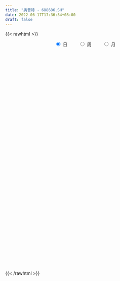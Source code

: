 ```yaml
---
title: "奥普特 - 688686.SH"
date: 2022-06-17T17:36:54+08:00
draft: false
---
```

{{< rawhtml >}}
    <div style="text-align: center">
        <label style="padding: 1rem;"><input style="margin-right: .5rem" type="radio" name="period" value="D" checked onclick="period_change(this)">日</label>
        <label style="padding: 1rem;"><input style="margin-right: .5rem" type="radio" name="period" value="W" onclick="period_change(this)">周</label>
        <label style="padding: 1rem;"><input style="margin-right: .5rem" type="radio" name="period" value="M" onclick="period_change(this)">月</label>
    </div>
    <div id="chart" style="height: 700px;"></div> 
    <script type="text/javascript">
        const D_v = [129041.72,62661.3,40183.64,21875.21,41285.58,20794.41,17945.43,27400.23,20735.8,15714.64,16660.64,13279.46,15153.42,12231.21,9254.57,10518.66,11655.04,10140.25,12284.1,5892.49,6104.56,8802.9,8921.43,9366.75,14450.76,8883.86,6485.71,5726.19,4905.38,6409.66,12415.19,9431.54,7528.2,8249.23,7526.27,7576.06,4544.16,8382.56,6016.47,5689.46,4397.73,9192.12,7535.95,5767.75,3700.4,11781.67,3332.4,3712.0,2626.06,3632.55,2424.26,2604.3,2489.88,3457.02,2343.24,3796.24,1440.36,2004.49,2190.74,2110.84,2119.25,1754.19,4476.03,3640.19,1977.71,3611.03,1423.45,1791.12,2983.39,2169.77,3820.38,4618.38,2662.09,3095.11,10027.67,8935.02,5169.81,3696.57,7262.75,5376.65,7781.89,6767.16,4825.1,5610.87,5864.4,5975.76,4032.63,7340.78,3129.71,3007.65,2644.1,3073.56,3570.49,4450.12,4351.81,6193.19,5947.71,5060.28,4762.73,8066.5,4481.57,3810.69,2955.13,3733.96,3169.57,2418.43,2650.15,4388.27,2578.85,5516.89,4680.65,6659.04,4850.13,4272.58,3366.14,3447.49,6123.15,3478.51,3090.1,7128.72,5481.04,3891.7,6214.6,5378.89,3800.16,3992.85,5135.94,15775.53,7763.5,7075.0,7982.05,5713.21,8111.19,8560.48,5795.95,5612.41,6143.63,7220.48,8824.24,6530.58,4623.72,6844.73,8132.8,7588.41,5168.32,2643.66,3225.88,4204.15,6619.06,5146.61,4627.14,3337.14,4028.54,2800.41,3616.13,3295.38,5903.85,6522.66,3070.65,2129.88,4999.5,4240.45,4597.02,4978.2,3377.05,2982.21,4438.9,2606.77,6194.88,4438.21,2889.52,2530.87,1859.25,2761.92,3478.22,7118.58,2593.83,2273.57,1320.84,2128.8,1527.72,2535.72,1287.54,2208.32,1527.2,2178.31,1568.72,1359.23,2609.06,1745.93,1630.19,2829.21,4636.82,2268.42,10628.2,6002.99,6902.48,3728.44,2341.06,3687.93,4710.26,1876.79,3829.8,5022.76,2618.5,1788.72,1656.02,2929.17,2362.88,2639.19,1878.09,1519.16,1732.49,2083.23,2767.43,7198.29,6518.39,2303.93,2377.12,8960.37,4527.47,4140.35,3928.83,4168.21,3525.96,3702.27,3645.08,5051.84,8512.87,5534.42,2283.57,2441.63,2057.24,3264.84,2318.02,3152.36,1347.59,1591.81,2955.6,1963.22,1518.42,2050.43,1630.46,1741.0,1792.12,6138.42,2645.51,3370.64,4103.53,3391.64,3638.07,2726.08,2177.75,2423.26,2432.23,1428.82,2320.32,2194.89,1912.06,1686.68,1303.23,1623.84,1673.26,1171.04,1568.35,1701.99,1538.44,1617.11,2882.96,2317.04,1132.91,1878.59,4604.09,5059.08,5435.9,10001.3,6840.24,2634.24,2217.13,1627.99,1552.62,3615.36,2457.57,3144.85,3701.87,2417.42,2253.04,2629.06,1539.92,2896.91,2713.04,2248.25,1714.7,2337.67,1412.59,1682.41,2121.95,2188.14,2237.13,2457.49,2897.85,2135.31,2016.14,3105.97,1924.04,1173.63,1824.97,1854.95,1272.32,1208.66,1237.87,1335.62,1582.88,1299.96,1661.95,1550.37,2884.05,2635.15,2376.09,1890.06,2367.2,2984.76,2304.33,1706.64,2776.66,5144.75,3992.22,2669.59,2701.16,3022.81,2075.31,2099.63,2549.66,2147.36,3197.02,2122.51,2123.63,3040.88,7565.7,7876.41,4411.18,6297.51,5648.47,5242.31,5617.91,3866.03,3775.16,3354.35,3277.45,4090.88,2861.83,3610.16]
const D_histogram = [0.0,2.6165242165,4.9685414891,6.3373009877,10.0923518657,11.9259705095,12.5449268998,10.5010159543,11.151533313,10.6488981955,8.1555959067,6.8815685685,7.5460521628,6.6931826668,5.371824774,3.5592192405,1.3775598194,-1.2298755839,0.3110935591,-0.423269796,-1.8416737438,-4.0991117621,-5.8281262664,-6.1328400841,-7.8186959037,-8.049556101,-8.630312283,-8.2455840007,-8.1735051516,-6.4969200973,-3.1212930596,-1.5321995452,-0.2326414615,0.7859378465,0.9350415412,0.0697401759,-0.6324824438,-1.4507842481,-1.3230576762,-2.1440646658,-3.5468938867,-7.0707240138,-10.7818052686,-12.1064646112,-12.2882415484,-10.1806925081,-9.0350768961,-8.3033775803,-6.6131202887,-5.8774370234,-5.3855170296,-4.8352575315,-4.5674763176,-5.3750979978,-5.2648060581,-3.445945829,-2.5409808931,-1.8356613549,-1.1733940615,0.0629174006,0.9469646242,1.5502307278,2.7790007424,4.2205864024,4.3938125088,3.07776935,2.600568756,2.4646485045,3.0700014414,4.0629486982,4.6472069576,4.2620871628,4.1949997402,4.1591075615,7.3656201797,9.8706533877,11.5588358721,11.7203608476,10.3767319764,9.1039621918,9.9484254367,8.6859667511,7.573723569,5.6228185819,5.7660811156,4.4871099145,3.8426115353,4.1332718507,4.2132203299,3.8345983468,3.3602654354,2.1271151706,0.991880732,1.3499006833,0.5575174383,0.6287385654,-0.5412383067,-0.2248989246,-0.5067907378,-3.2249749185,-5.4026170822,-6.7116610884,-6.7216414673,-7.5742117318,-7.1507224879,-6.5581008573,-6.9477260422,-5.417006541,-4.7990955944,-2.5992250093,-1.1617906589,1.3619817796,3.4669604319,4.3839054418,4.7330034036,5.371650779,7.0216384357,7.1736140644,6.7375957076,7.4759875626,5.3566786951,3.4200700593,0.8454773601,-0.0488770773,-1.3274946462,-3.383175833,-3.5168254571,-8.2841173681,-11.7129700714,-13.5597661037,-15.2655669011,-15.099521146,-15.0881004151,-12.3816060841,-10.3529522626,-9.4924174742,-8.4513074533,-7.0764220115,-7.0843689398,-5.0024053349,-3.7102248887,-0.8172245999,1.4583481669,3.6959287049,4.5140035016,4.4166280357,5.0423846166,5.5154951048,6.1191247684,5.8042590843,4.2424223029,3.4122157708,1.9397319806,0.7252109237,0.4376608641,-0.3224749169,2.0587785318,4.65212185,5.9925094896,5.7839871877,7.6592524455,9.3036145137,7.5043245723,5.8510746114,4.6709293094,2.528359378,0.5604765713,-0.0626317915,0.3328971021,0.8610190072,1.253699899,0.662468223,0.4329913143,0.3876911319,-1.4507422408,-2.8857953685,-4.9000813516,-5.6398838619,-6.284191679,-5.6328999244,-5.492096895,-5.5710335174,-5.0114329966,-4.8136368395,-4.1393777191,-4.4253494068,-4.1897957933,-3.6620677739,-1.5027220111,-0.8006693562,-0.4426443854,0.5473588349,-0.5102810544,-2.0250966852,-5.4974222254,-8.0729142965,-10.2366492486,-11.2946160849,-11.0352174847,-9.2799680706,-7.8086429745,-6.0723629422,-3.765369452,-1.0841065142,0.6802314253,1.7834767641,2.963124189,3.7608583573,4.300735227,4.8948829563,4.7666243168,4.4188364988,4.1209398699,3.9352045166,3.4599673042,4.5216816071,5.4488330751,5.4131170867,4.8157596172,5.7878427286,5.5198811801,4.3836141113,2.7858690034,1.6189291554,0.5165639713,-0.7682379813,-1.1907981753,-0.6957830616,-0.7980929734,-0.0518858734,0.1577771828,-0.3745988253,-0.2909554504,-0.9155685127,-1.6480536008,-1.5450961736,-1.2860503886,-0.988959485,-1.5084195186,-2.0865359795,-1.8029027033,-1.63190643,-0.8992148487,-0.1979910323,0.2289449389,-0.223703431,-0.742656252,-1.4491307891,-1.5422957574,-1.5764174862,-1.4424295667,-1.4550607681,-1.2939590462,-0.6822928266,-0.0133748539,0.3966542153,0.3712148598,-0.1015405673,-0.0580954344,-0.3454673696,-0.3865479587,-0.6875908914,-0.7998202997,-0.6513435748,-0.2500336523,0.5164706516,0.6568379418,0.4354662818,-0.0600982657,0.1780010928,0.2772133581,0.3811822135,-0.0970128141,-0.6959134128,-1.3023887235,-0.0830218118,1.5003432629,2.4021852716,3.1291591446,3.3796468737,3.4689162458,2.9116735722,2.5544402329,1.5817869356,0.8311023005,0.3444314006,0.0422226695,-0.5223776867,-1.2506464439,-2.4635829675,-2.9831918846,-2.5402497164,-2.2657539793,-2.085640958,-1.8296127352,-1.1848947255,-1.1738722784,-0.9184872643,-1.0783630186,-1.4806574759,-0.6836623909,-0.1975564238,0.2722364079,0.7716507009,1.0370541049,1.0993023479,0.4508983261,0.1960510481,-0.2708223475,-0.2736918045,-0.5669754553,-0.4825301121,-0.5781969955,-0.5653563621,-0.7391605403,-1.0083052691,-1.6730739691,-2.4176007044,-2.288171301,-1.8914160099,-0.6275594917,0.846921977,2.0927581253,2.5763732987,3.1464379529,4.4554101448,5.0663944218,5.1312232358,5.0351972617,4.7993612213,4.4990171455,4.0826826124,3.8065546568,3.2533240167,2.4433360944,1.8437142884,1.4382765718,1.5209697168,2.9401257104,4.2664419772,5.1623932502,6.2250917693,6.6236041571,7.0184685105,5.9039914208,4.6925572594,3.9734928616,3.1245291435,2.436384396,1.3473192192,0.4770758358,0.1248370453]
const D_fast = [0.0,3.2706552707,6.8648079155,9.817892661,16.0960315054,20.9111427766,24.6663308918,25.247673935,28.6860746219,30.8456640533,30.3912607411,30.8376255451,33.3886221801,34.2090483508,34.2306466515,33.3078459281,31.4705764619,28.5556721626,30.1744146954,29.3342338913,27.4554115076,24.1731955487,20.9871494778,19.149225639,15.5086958436,13.2654466209,10.5271123682,8.8504446504,6.8791472116,6.9315022415,9.5268060143,10.7328496424,11.9742473608,13.1893111303,13.5721752104,12.724308889,11.8639656584,10.6829677921,10.4799299449,9.1229067888,6.8333540963,1.5418429658,-4.8646896062,-9.2159651016,-12.4698024258,-12.9074265127,-14.0205801247,-15.3647252039,-15.3277479845,-16.0614239751,-16.9158832387,-17.5744381234,-18.4485259889,-20.5999221686,-21.8058317434,-20.8484579715,-20.5787382589,-20.3323340594,-19.9634152813,-18.7113744691,-17.5905860895,-16.5997623039,-14.6762421038,-12.1795098432,-10.9078306095,-11.4544314309,-11.2814898358,-10.8012479613,-9.428394664,-7.4197102326,-5.6736502339,-4.9932482379,-4.0115857255,-3.0077010138,2.0402166494,7.0129132043,11.5908046567,14.6824198441,15.932973967,16.9361947304,20.2677643344,21.1767973366,21.9579850467,21.4127847051,22.9975675177,22.8403737953,23.1565282999,24.4805065779,25.6137601396,26.1937877433,26.5595211907,25.8581497185,24.9708854629,25.666380585,25.0133766997,25.2417824681,23.9364960193,24.1966106703,23.7880211726,20.2635932623,16.7352968281,13.7483375497,12.057946804,9.3118236065,7.9476322284,6.9007286447,4.7741719492,4.9506398152,4.3687768633,5.9188411959,7.0658278817,9.9300957651,12.9018145253,14.9147358957,16.4470847083,18.4286447786,21.8340420441,23.779421189,25.027801759,27.6351905047,26.855051311,25.77346019,23.4102368308,22.503663124,20.8931718937,17.9916967486,16.9788407603,10.1405195072,3.7834242861,-1.4533132722,-6.9755057949,-10.5843403263,-14.3449446991,-14.7338518892,-15.2934361334,-16.8060057135,-17.8777225559,-18.2719426169,-20.0509817803,-19.219619509,-18.854995285,-16.1663011461,-13.5261413377,-10.3645786235,-8.4180029514,-7.4112214083,-5.5248686733,-3.6728844089,-1.5394735532,-0.4032744662,-0.9045056719,-0.8816582613,-1.8692090563,-2.9024273823,-3.0805622259,-3.9213167361,-1.0253686545,2.7310051263,5.5695201383,6.8069946333,10.5970730025,14.5673386991,14.6441299008,14.4536485927,14.441235618,12.9307555311,11.1029918672,10.4642255566,10.9429787257,11.6863553826,12.3924612491,11.9668466288,11.8456175488,11.8972401494,9.6961212165,7.5396192467,4.3003129256,2.1505394499,-0.064816287,-0.8217495134,-2.0539707078,-3.5256657096,-4.2189234379,-5.2245364907,-5.5851218,-6.9774308395,-7.7893261743,-8.1771150984,-6.3934498383,-5.8915645225,-5.644200648,-4.517357719,-5.7025678719,-7.723657674,-12.5703387706,-17.1640594158,-21.8869566801,-25.7685775375,-28.2679833086,-28.8327259121,-29.3135615596,-29.0953722629,-27.7297211357,-25.3194848265,-23.3850890307,-21.8359745008,-19.9155460287,-18.177597271,-16.5625365945,-14.7446681261,-13.6812706865,-12.9243493798,-12.1920110412,-11.3939452654,-11.0041906518,-8.812055947,-6.5226962103,-5.205132927,-4.5985504922,-2.1795066986,-1.0674979521,-1.1078614931,-2.0091393502,-2.7713469094,-3.7445711006,-5.2214325485,-5.9416922863,-5.620622938,-5.9224560932,-5.1892204616,-4.9401131096,-5.5661388241,-5.5552343117,-6.4087395022,-7.5532379905,-7.8365546068,-7.8990214189,-7.8491703865,-8.7457352998,-9.8454857555,-10.0125781552,-10.2495584894,-9.7416706203,-9.0899445619,-8.605772356,-9.1143465837,-9.8189634677,-10.887720702,-11.3664596097,-11.79468571,-12.0213051822,-12.3977015757,-12.5600896153,-12.1189966023,-11.4534223431,-10.9442297201,-10.8768653606,-11.3750059295,-11.3460846553,-11.7198234329,-11.8575410116,-12.3304816672,-12.6426661504,-12.6570253193,-12.3182238098,-11.422601843,-11.1180250673,-11.2305301569,-11.7411192708,-11.4585196391,-11.2900040343,-11.0907396256,-11.5931878566,-12.3660668085,-13.2981393001,-12.0995278413,-10.1410769509,-8.6386886243,-7.1294249652,-6.0340255176,-5.0775270842,-4.9068513646,-4.6254746458,-5.2026812091,-5.7455902692,-6.1461533188,-6.4378063826,-7.1330011604,-8.1739315287,-10.0027637941,-11.2681706824,-11.4602909433,-11.752233701,-12.0935309192,-12.2949058802,-11.9464115518,-12.2288571744,-12.2030939763,-12.6325604853,-13.4050193116,-12.7789398243,-12.3422229631,-11.8043710295,-11.1120440612,-10.587377131,-10.250303301,-10.7859827413,-10.9918172573,-11.5263962398,-11.5976886479,-12.0327161625,-12.0689033473,-12.3091194796,-12.4376179368,-12.7962122501,-13.3174332961,-14.4004704883,-15.7493973998,-16.1920108216,-16.268109533,-15.1611428877,-13.4749309247,-11.7059052452,-10.578196747,-9.2215226046,-6.7986978765,-4.921114994,-3.5734803711,-2.4107070298,-1.4467027649,-0.6222925543,-0.0179564343,0.6575542743,0.9176546384,0.7185007397,0.5798075058,0.5339389321,0.9968745063,3.1510619275,5.5439886886,7.7305382742,10.3495097356,12.4039231627,14.5534046437,14.9149254092,14.8766305627,15.1509393802,15.0831079481,15.0040592995,14.2518239276,13.5008495031,13.1798199739]
const D_slow = [0.0,0.6541310541,1.8962664264,3.4805916733,6.0036796397,8.9851722671,12.1214039921,14.7466579806,17.5345413089,20.1967658578,22.2356648345,23.9560569766,25.8425700173,27.515865684,28.8588218775,29.7486266876,30.0930166425,29.7855477465,29.8633211363,29.7575036873,29.2970852513,28.2723073108,26.8152757442,25.2820657232,23.3273917473,21.315002722,19.1574246512,17.0960286511,15.0526523632,13.4284223388,12.6480990739,12.2650491876,12.2068888223,12.4033732839,12.6371336692,12.6545687131,12.4964481022,12.1337520402,11.8029876211,11.2669714547,10.380247983,8.6125669795,5.9171156624,2.8904995096,-0.1815608775,-2.7267340045,-4.9855032286,-7.0613476236,-8.7146276958,-10.1839869517,-11.5303662091,-12.7391805919,-13.8810496713,-15.2248241708,-16.5410256853,-17.4025121425,-18.0377573658,-18.4966727045,-18.7900212199,-18.7742918697,-18.5375507137,-18.1499930317,-17.4552428462,-16.4000962456,-15.3016431184,-14.5322007809,-13.8820585919,-13.2658964657,-12.4983961054,-11.4826589308,-10.3208571914,-9.2553354007,-8.2065854657,-7.1668085753,-5.3254035304,-2.8577401834,0.0319687846,2.9620589965,5.5562419906,7.8322325386,10.3193388977,12.4908305855,14.3842614777,15.7899661232,17.2314864021,18.3532638807,19.3139167646,20.3472347273,21.4005398097,22.3591893964,23.1992557553,23.7310345479,23.9790047309,24.3164799018,24.4558592613,24.6130439027,24.477734326,24.4215095949,24.2948119104,23.4885681808,22.1379139102,20.4599986381,18.7795882713,16.8860353383,15.0983547164,13.458829502,11.7218979915,10.3676463562,9.1678724576,8.5180662053,8.2276185406,8.5681139855,9.4348540934,10.5308304539,11.7140813048,13.0569939995,14.8124036085,16.6058071246,18.2902060514,20.1592029421,21.4983726159,22.3533901307,22.5647594707,22.5525402014,22.2206665398,21.3748725816,20.4956662173,18.4246368753,15.4963943574,12.1064528315,8.2900611062,4.5151808197,0.743155716,-2.3522458051,-4.9404838707,-7.3135882393,-9.4264151026,-11.1955206055,-12.9666128404,-14.2172141741,-15.1447703963,-15.3490765463,-14.9844895046,-14.0605073283,-12.9320064529,-11.827849444,-10.5672532899,-9.1883795137,-7.6585983216,-6.2075335505,-5.1469279748,-4.2938740321,-3.8089410369,-3.627638306,-3.51822309,-3.5988418192,-3.0841471863,-1.9211167238,-0.4229893513,1.0230074456,2.937820557,5.2637241854,7.1398053285,8.6025739813,9.7703063086,10.4023961531,10.542515296,10.5268573481,10.6100816236,10.8253363754,11.1387613501,11.3043784059,11.4126262345,11.5095490175,11.1468634573,10.4254146151,9.2003942772,7.7904233118,6.219375392,4.8111504109,3.4381261872,2.0453678078,0.7925095587,-0.4108996512,-1.445744081,-2.5520814327,-3.599530381,-4.5150473245,-4.8907278272,-5.0908951663,-5.2015562626,-5.0647165539,-5.1922868175,-5.6985609888,-7.0729165452,-9.0911451193,-11.6503074314,-14.4739614527,-17.2327658239,-19.5527578415,-21.5049185851,-23.0230093207,-23.9643516837,-24.2353783122,-24.0653204559,-23.6194512649,-22.8786702177,-21.9384556283,-20.8632718216,-19.6395510825,-18.4478950033,-17.3431858786,-16.3129509111,-15.329149782,-14.4641579559,-13.3337375541,-11.9715292854,-10.6182500137,-9.4143101094,-7.9673494272,-6.5873791322,-5.4914756044,-4.7950083536,-4.3902760647,-4.2611350719,-4.4531945672,-4.750894111,-4.9248398764,-5.1243631198,-5.1373345881,-5.0978902924,-5.1915399988,-5.2642788614,-5.4931709895,-5.9051843897,-6.2914584331,-6.6129710303,-6.8602109015,-7.2373157812,-7.758949776,-8.2096754519,-8.6176520594,-8.8424557716,-8.8919535296,-8.8347172949,-8.8906431527,-9.0763072157,-9.4385899129,-9.8241638523,-10.2182682238,-10.5788756155,-10.9426408075,-11.2661305691,-11.4367037757,-11.4400474892,-11.3408839354,-11.2480802204,-11.2734653623,-11.2879892209,-11.3743560633,-11.4709930529,-11.6428907758,-11.8428458507,-12.0056817444,-12.0681901575,-11.9390724946,-11.7748630091,-11.6659964387,-11.6810210051,-11.6365207319,-11.5672173924,-11.471921839,-11.4961750425,-11.6701533957,-11.9957505766,-12.0165060295,-11.6414202138,-11.0408738959,-10.2585841098,-9.4136723914,-8.5464433299,-7.8185249369,-7.1799148786,-6.7844681447,-6.5766925696,-6.4905847195,-6.4800290521,-6.6106234738,-6.9232850847,-7.5391808266,-8.2849787978,-8.9200412269,-9.4864797217,-10.0078899612,-10.465293145,-10.7615168264,-11.054984896,-11.284606712,-11.5541974667,-11.9243618357,-12.0952774334,-12.1446665393,-12.0766074374,-11.8836947621,-11.6244312359,-11.3496056489,-11.2368810674,-11.1878683054,-11.2555738922,-11.3239968434,-11.4657407072,-11.5863732352,-11.7309224841,-11.8722615746,-12.0570517097,-12.309128027,-12.7273965193,-13.3317966954,-13.9038395206,-14.3766935231,-14.533583396,-14.3218529017,-13.7986633704,-13.1545700457,-12.3679605575,-11.2541080213,-9.9875094158,-8.7047036069,-7.4459042915,-6.2460639861,-5.1213096998,-4.1006390467,-3.1490003825,-2.3356693783,-1.7248353547,-1.2639067826,-0.9043376397,-0.5240952105,0.2109362171,1.2775467114,2.568145024,4.1244179663,5.7803190056,7.5349361332,9.0109339884,10.1840733033,11.1774465187,11.9585788045,12.5676749035,12.9045047083,13.0237736673,13.0549829286]
const D_data = [['2020-12-31', 200.11, 216.8, 200.11, 238.8],['2021-01-04', 222.0, 257.8, 221.0, 277.77],['2021-01-05', 263.0, 271.2, 262.8, 297.77],['2021-01-06', 272.43, 273.9, 263.13, 295.0],['2021-01-07', 263.0, 325.0, 263.0, 337.99],['2021-01-08', 322.99, 326.0, 302.26, 337.99],['2021-01-11', 330.1, 328.77, 306.1, 332.99],['2021-01-12', 326.0, 302.7, 295.0, 326.0],['2021-01-13', 303.0, 343.7, 300.0, 344.47],['2021-01-14', 338.0, 341.1, 323.28, 357.1],['2021-01-15', 344.0, 318.6, 310.13, 358.16],['2021-01-18', 315.0, 333.0, 305.0, 334.27],['2021-01-19', 328.99, 365.0, 320.0, 368.0],['2021-01-20', 360.0, 355.0, 346.0, 371.3],['2021-01-21', 354.83, 352.1, 343.06, 368.58],['2021-01-22', 354.97, 345.21, 333.0, 367.9],['2021-01-25', 340.02, 336.0, 325.08, 347.79],['2021-01-26', 336.8, 322.0, 307.2, 342.6],['2021-01-27', 319.0, 375.0, 315.0, 377.04],['2021-01-28', 371.44, 352.88, 347.1, 377.0],['2021-01-29', 357.8, 341.77, 326.0, 358.45],['2021-02-01', 340.98, 323.0, 317.4, 342.9],['2021-02-02', 325.41, 318.75, 315.1, 335.8],['2021-02-03', 315.56, 330.0, 311.94, 333.02],['2021-02-04', 333.0, 305.15, 280.38, 333.0],['2021-02-05', 299.99, 315.0, 290.0, 322.87],['2021-02-08', 314.0, 304.6, 295.0, 315.0],['2021-02-09', 306.0, 311.98, 303.01, 324.89],['2021-02-10', 316.68, 305.0, 295.55, 317.0],['2021-02-18', 304.0, 326.0, 300.0, 337.0],['2021-02-19', 332.0, 359.01, 330.0, 375.0],['2021-02-22', 363.12, 350.0, 329.1, 373.12],['2021-02-23', 349.52, 355.25, 335.23, 367.88],['2021-02-24', 348.31, 360.0, 340.63, 373.0],['2021-02-25', 353.0, 354.75, 346.0, 363.0],['2021-02-26', 348.8, 342.3, 333.41, 352.98],['2021-03-01', 339.44, 341.66, 334.0, 356.33],['2021-03-02', 342.1, 337.0, 335.22, 346.9],['2021-03-03', 337.0, 347.58, 314.0, 350.0],['2021-03-04', 347.0, 334.06, 324.39, 347.58],['2021-03-05', 332.0, 319.99, 318.04, 343.0],['2021-03-08', 310.01, 277.12, 272.87, 324.0],['2021-03-09', 275.0, 249.0, 242.11, 279.99],['2021-03-10', 254.87, 256.68, 246.8, 262.16],['2021-03-11', 258.47, 257.31, 247.43, 260.02],['2021-03-12', 258.43, 282.0, 258.43, 282.97],['2021-03-15', 276.34, 270.5, 263.6, 276.34],['2021-03-16', 270.51, 262.58, 258.11, 272.97],['2021-03-17', 258.8, 274.05, 252.33, 276.0],['2021-03-18', 273.99, 262.3, 256.7, 274.99],['2021-03-19', 260.35, 256.5, 250.0, 262.49],['2021-03-22', 252.01, 254.22, 245.13, 262.19],['2021-03-23', 256.25, 247.22, 246.75, 259.99],['2021-03-24', 245.43, 226.2, 222.9, 250.97],['2021-03-25', 224.96, 229.27, 218.05, 232.99],['2021-03-26', 225.0, 250.0, 225.0, 252.0],['2021-03-29', 250.0, 241.0, 240.12, 250.0],['2021-03-30', 244.08, 238.5, 234.03, 245.01],['2021-03-31', 238.4, 237.8, 235.22, 247.9],['2021-04-01', 240.99, 247.02, 239.99, 248.88],['2021-04-02', 248.99, 246.1, 244.51, 250.93],['2021-04-06', 250.0, 245.0, 241.95, 252.99],['2021-04-07', 247.0, 257.01, 241.9, 259.99],['2021-04-08', 261.0, 267.32, 253.06, 271.93],['2021-04-09', 271.98, 257.0, 254.0, 271.98],['2021-04-12', 263.0, 236.1, 235.62, 263.0],['2021-04-13', 236.54, 242.0, 233.36, 245.0],['2021-04-14', 242.0, 244.71, 236.02, 247.37],['2021-04-15', 245.0, 255.66, 240.01, 258.0],['2021-04-16', 259.0, 266.01, 251.08, 268.49],['2021-04-19', 268.21, 267.11, 256.31, 270.46],['2021-04-20', 269.87, 257.68, 257.02, 276.86],['2021-04-21', 255.0, 262.59, 250.09, 266.31],['2021-04-22', 261.9, 264.96, 256.13, 267.51],['2021-04-23', 285.0, 317.95, 285.0, 317.95],['2021-04-26', 325.0, 331.0, 314.95, 334.9],['2021-04-27', 329.0, 340.55, 322.06, 345.0],['2021-04-28', 337.0, 336.0, 333.32, 348.88],['2021-04-29', 337.36, 323.41, 321.54, 344.0],['2021-04-30', 325.99, 325.98, 320.51, 335.0],['2021-05-06', 332.5, 360.31, 330.18, 375.5],['2021-05-07', 363.91, 341.88, 335.97, 369.99],['2021-05-10', 339.6, 345.77, 333.7, 354.69],['2021-05-11', 336.86, 334.4, 326.63, 346.66],['2021-05-12', 329.85, 362.68, 329.85, 368.0],['2021-05-13', 356.01, 348.43, 343.0, 360.0],['2021-05-14', 348.43, 357.2, 348.0, 360.79],['2021-05-17', 361.02, 374.0, 355.12, 386.98],['2021-05-18', 372.0, 378.7, 370.14, 382.55],['2021-05-19', 375.15, 378.5, 367.31, 391.87],['2021-05-20', 376.0, 381.13, 375.0, 388.0],['2021-05-21', 384.99, 372.54, 367.39, 384.99],['2021-05-24', 374.0, 372.0, 356.58, 375.6],['2021-05-25', 370.0, 393.0, 370.0, 397.14],['2021-05-26', 393.54, 381.65, 380.0, 395.99],['2021-05-27', 382.88, 394.5, 380.0, 412.68],['2021-05-28', 397.59, 379.5, 377.01, 397.59],['2021-05-31', 379.5, 399.0, 373.0, 401.0],['2021-06-01', 399.01, 394.78, 389.3, 413.0],['2021-06-02', 395.41, 358.01, 355.6, 396.0],['2021-06-03', 358.08, 351.29, 349.11, 363.35],['2021-06-04', 347.77, 350.89, 343.37, 364.8],['2021-06-07', 350.89, 361.0, 348.17, 365.0],['2021-06-08', 362.01, 344.9, 342.0, 366.0],['2021-06-09', 343.98, 356.1, 340.0, 361.8],['2021-06-10', 350.08, 357.51, 350.08, 366.99],['2021-06-11', 360.5, 342.12, 341.04, 360.5],['2021-06-15', 342.11, 365.9, 342.11, 373.57],['2021-06-16', 365.94, 357.58, 356.0, 370.0],['2021-06-17', 355.0, 383.35, 355.0, 389.87],['2021-06-18', 387.98, 383.35, 376.97, 390.0],['2021-06-21', 383.77, 409.0, 383.0, 412.27],['2021-06-22', 408.99, 419.54, 398.99, 420.27],['2021-06-23', 418.21, 417.43, 407.3, 428.88],['2021-06-24', 415.0, 419.0, 413.0, 430.6],['2021-06-25', 418.0, 431.14, 410.0, 436.0],['2021-06-28', 431.17, 457.0, 427.5, 462.75],['2021-06-29', 454.26, 451.06, 441.51, 460.31],['2021-06-30', 456.0, 451.0, 443.48, 459.21],['2021-07-01', 452.45, 475.0, 440.78, 482.0],['2021-07-02', 470.75, 443.56, 433.11, 475.0],['2021-07-05', 439.76, 441.5, 434.02, 453.4],['2021-07-06', 441.5, 426.18, 411.55, 458.06],['2021-07-07', 427.99, 441.37, 421.02, 447.8],['2021-07-08', 446.19, 433.3, 426.01, 446.19],['2021-07-09', 427.0, 415.73, 409.11, 432.9],['2021-07-12', 415.73, 434.1, 405.11, 440.0],['2021-07-13', 434.0, 360.75, 349.58, 439.0],['2021-07-14', 359.11, 349.67, 343.12, 360.74],['2021-07-15', 349.02, 347.0, 339.25, 354.97],['2021-07-16', 347.33, 329.0, 324.51, 348.97],['2021-07-19', 327.0, 337.0, 327.0, 345.87],['2021-07-20', 335.0, 323.79, 317.0, 337.21],['2021-07-21', 323.67, 353.8, 321.0, 354.85],['2021-07-22', 353.0, 348.5, 336.2, 355.01],['2021-07-23', 348.0, 332.85, 326.0, 348.04],['2021-07-26', 335.8, 331.87, 321.0, 335.8],['2021-07-27', 326.0, 334.9, 325.02, 353.0],['2021-07-28', 335.47, 313.86, 310.4, 336.8],['2021-07-29', 320.6, 338.89, 320.6, 342.0],['2021-07-30', 341.66, 332.55, 326.26, 343.0],['2021-08-02', 334.0, 359.98, 333.0, 362.0],['2021-08-03', 358.44, 364.36, 354.8, 380.59],['2021-08-04', 365.84, 376.13, 363.01, 393.0],['2021-08-05', 373.29, 368.0, 361.8, 381.71],['2021-08-06', 368.0, 360.3, 358.88, 372.82],['2021-08-09', 360.0, 373.0, 351.11, 375.52],['2021-08-10', 372.0, 376.9, 366.35, 381.8],['2021-08-11', 373.0, 384.93, 371.5, 392.59],['2021-08-12', 385.0, 378.0, 377.09, 397.0],['2021-08-13', 378.0, 360.5, 355.54, 378.0],['2021-08-16', 358.02, 365.58, 353.25, 370.0],['2021-08-17', 363.5, 352.85, 345.47, 365.77],['2021-08-18', 349.34, 349.33, 341.18, 355.69],['2021-08-19', 350.0, 356.83, 339.8, 358.5],['2021-08-20', 363.09, 347.6, 341.1, 364.02],['2021-08-23', 353.89, 391.6, 348.3, 393.0],['2021-08-24', 396.61, 410.1, 385.02, 411.98],['2021-08-25', 400.11, 409.18, 400.11, 416.85],['2021-08-26', 407.01, 397.61, 393.72, 410.29],['2021-08-27', 403.77, 433.94, 398.05, 438.0],['2021-08-30', 434.0, 448.0, 420.0, 462.5],['2021-08-31', 439.8, 412.05, 407.73, 447.1],['2021-09-01', 417.55, 411.0, 393.2, 424.6],['2021-09-02', 408.0, 414.78, 402.2, 429.98],['2021-09-03', 409.33, 398.03, 393.86, 419.11],['2021-09-06', 404.55, 391.8, 389.5, 406.99],['2021-09-07', 392.99, 403.33, 390.0, 406.0],['2021-09-08', 400.29, 417.1, 400.0, 435.0],['2021-09-09', 417.12, 423.28, 414.55, 437.93],['2021-09-10', 424.55, 426.5, 413.0, 433.0],['2021-09-13', 425.01, 416.0, 411.0, 432.57],['2021-09-14', 409.0, 420.37, 409.0, 435.0],['2021-09-15', 420.0, 423.9, 419.2, 435.9],['2021-09-16', 419.08, 397.5, 395.51, 427.86],['2021-09-17', 398.98, 393.47, 350.85, 416.43],['2021-09-22', 379.0, 375.12, 374.01, 389.0],['2021-09-23', 384.0, 380.6, 371.8, 384.0],['2021-09-24', 380.6, 374.25, 372.45, 383.99],['2021-09-27', 379.98, 386.51, 370.0, 395.96],['2021-09-28', 383.0, 378.38, 375.49, 392.25],['2021-09-29', 365.12, 371.74, 365.12, 386.0],['2021-09-30', 371.64, 377.0, 369.0, 379.0],['2021-10-08', 384.98, 370.6, 362.0, 384.98],['2021-10-11', 370.7, 375.21, 370.7, 387.94],['2021-10-12', 380.99, 360.5, 358.05, 385.44],['2021-10-13', 361.0, 363.0, 360.5, 378.0],['2021-10-14', 366.0, 365.0, 357.39, 373.98],['2021-10-15', 365.68, 390.0, 360.11, 393.0],['2021-10-18', 391.56, 377.86, 374.0, 392.22],['2021-10-19', 375.0, 375.19, 369.1, 389.6],['2021-10-20', 379.0, 386.08, 372.54, 397.56],['2021-10-21', 383.58, 359.51, 345.56, 383.58],['2021-10-22', 359.0, 345.0, 343.65, 361.29],['2021-10-25', 320.0, 302.99, 290.33, 320.0],['2021-10-26', 298.2, 291.21, 290.91, 301.99],['2021-10-27', 291.22, 274.67, 272.27, 293.4],['2021-10-28', 276.55, 269.27, 267.0, 279.24],['2021-10-29', 269.83, 272.38, 266.0, 274.88],['2021-11-01', 274.0, 285.81, 272.01, 291.8],['2021-11-02', 288.0, 281.21, 278.0, 291.11],['2021-11-03', 281.77, 284.48, 280.01, 288.0],['2021-11-04', 283.78, 295.3, 283.32, 298.9],['2021-11-05', 296.76, 308.14, 296.76, 312.54],['2021-11-08', 308.15, 305.1, 298.88, 310.0],['2021-11-09', 304.32, 302.18, 301.16, 311.54],['2021-11-10', 303.5, 307.92, 301.6, 310.72],['2021-11-11', 303.36, 308.0, 300.51, 312.5],['2021-11-12', 307.04, 308.58, 303.0, 311.93],['2021-11-15', 311.0, 313.14, 304.51, 324.39],['2021-11-16', 319.98, 306.51, 305.0, 319.98],['2021-11-17', 305.01, 303.6, 302.69, 309.54],['2021-11-18', 303.24, 303.5, 301.68, 311.32],['2021-11-19', 300.08, 304.57, 296.1, 307.33],['2021-11-22', 305.03, 299.99, 298.41, 308.0],['2021-11-23', 308.0, 322.07, 302.15, 329.88],['2021-11-24', 322.01, 327.98, 314.99, 337.0],['2021-11-25', 333.18, 321.08, 319.0, 333.18],['2021-11-26', 316.26, 315.0, 312.08, 320.94],['2021-11-29', 318.0, 338.71, 318.0, 345.0],['2021-11-30', 344.07, 328.58, 327.28, 346.0],['2021-12-01', 328.56, 317.0, 313.6, 329.55],['2021-12-02', 320.0, 305.94, 305.03, 320.0],['2021-12-03', 309.99, 304.95, 300.38, 315.59],['2021-12-06', 305.85, 299.84, 291.04, 306.99],['2021-12-07', 297.78, 290.35, 286.01, 304.67],['2021-12-08', 293.96, 295.08, 286.01, 295.54],['2021-12-09', 298.93, 305.33, 295.0, 307.82],['2021-12-10', 303.88, 297.59, 297.06, 309.64],['2021-12-13', 298.0, 308.9, 295.04, 312.0],['2021-12-14', 308.8, 304.08, 302.0, 308.8],['2021-12-15', 304.33, 293.08, 293.08, 304.91],['2021-12-16', 293.0, 298.57, 288.5, 299.6],['2021-12-17', 299.02, 286.97, 285.0, 299.1],['2021-12-20', 282.0, 280.09, 279.52, 291.45],['2021-12-21', 280.09, 286.7, 273.0, 290.0],['2021-12-22', 286.7, 287.58, 283.39, 289.95],['2021-12-23', 287.58, 287.69, 282.86, 289.6],['2021-12-24', 286.95, 274.84, 274.58, 288.34],['2021-12-27', 278.59, 268.61, 268.05, 278.59],['2021-12-28', 270.37, 275.91, 267.99, 276.99],['2021-12-29', 276.0, 273.15, 271.81, 276.85],['2021-12-30', 271.03, 280.38, 270.98, 283.9],['2021-12-31', 284.1, 282.17, 277.17, 288.45],['2022-01-04', 282.0, 280.54, 280.0, 287.51],['2022-01-05', 279.17, 268.18, 258.09, 280.39],['2022-01-06', 267.99, 263.04, 260.16, 271.66],['2022-01-07', 263.42, 255.16, 255.0, 269.43],['2022-01-10', 252.11, 258.1, 247.57, 260.29],['2022-01-11', 255.01, 255.81, 253.27, 258.48],['2022-01-12', 252.52, 255.49, 250.0, 259.58],['2022-01-13', 257.0, 251.28, 249.33, 257.47],['2022-01-14', 250.25, 251.17, 248.55, 255.1],['2022-01-17', 252.98, 256.5, 250.26, 258.0],['2022-01-18', 255.84, 258.78, 253.08, 266.28],['2022-01-19', 258.93, 256.99, 252.17, 261.47],['2022-01-20', 257.77, 251.27, 247.0, 261.39],['2022-01-21', 249.96, 242.81, 242.04, 250.98],['2022-01-24', 237.67, 246.44, 237.67, 249.99],['2022-01-25', 247.44, 239.85, 239.85, 247.99],['2022-01-26', 245.0, 240.12, 235.56, 245.0],['2022-01-27', 243.0, 233.85, 233.0, 243.01],['2022-01-28', 233.85, 232.82, 226.0, 236.06],['2022-02-07', 237.48, 233.9, 232.0, 238.2],['2022-02-08', 234.61, 236.48, 232.0, 238.88],['2022-02-09', 236.45, 242.62, 236.45, 246.76],['2022-02-10', 241.01, 236.01, 235.12, 242.7],['2022-02-11', 235.89, 230.02, 230.0, 237.38],['2022-02-14', 226.0, 223.12, 219.5, 234.56],['2022-02-15', 223.12, 230.0, 219.08, 231.6],['2022-02-16', 230.66, 227.7, 225.1, 232.01],['2022-02-17', 225.33, 226.93, 222.0, 230.18],['2022-02-18', 227.7, 217.09, 213.0, 227.99],['2022-02-21', 217.0, 210.68, 206.61, 217.0],['2022-02-22', 210.34, 204.82, 200.0, 211.12],['2022-02-23', 206.06, 227.1, 206.06, 233.44],['2022-02-24', 226.0, 238.15, 223.08, 241.99],['2022-02-25', 238.15, 236.3, 234.0, 241.5],['2022-02-28', 237.7, 239.23, 231.51, 240.94],['2022-03-01', 238.37, 237.12, 236.21, 240.78],['2022-03-02', 238.0, 237.49, 232.68, 239.95],['2022-03-03', 238.88, 229.51, 228.13, 238.88],['2022-03-04', 225.0, 230.66, 225.0, 237.27],['2022-03-07', 228.98, 220.0, 219.68, 228.98],['2022-03-08', 221.84, 218.12, 216.16, 226.93],['2022-03-09', 219.03, 217.61, 213.1, 224.64],['2022-03-10', 219.66, 217.01, 216.71, 224.98],['2022-03-11', 212.66, 210.24, 203.0, 214.88],['2022-03-14', 210.24, 203.0, 200.02, 210.24],['2022-03-15', 204.0, 189.13, 189.13, 204.9],['2022-03-16', 190.6, 189.8, 180.89, 196.8],['2022-03-17', 194.94, 198.21, 193.01, 201.91],['2022-03-18', 198.8, 194.8, 189.31, 198.8],['2022-03-21', 194.8, 191.71, 189.1, 196.6],['2022-03-22', 190.3, 190.81, 189.99, 194.27],['2022-03-23', 193.5, 195.4, 189.7, 199.87],['2022-03-24', 192.09, 186.73, 186.72, 193.0],['2022-03-25', 189.0, 188.08, 186.88, 196.68],['2022-03-28', 185.0, 180.7, 178.34, 185.0],['2022-03-29', 179.28, 173.43, 173.0, 180.72],['2022-03-30', 170.43, 186.95, 170.43, 186.95],['2022-03-31', 188.64, 184.45, 181.38, 189.0],['2022-04-01', 184.82, 185.14, 180.03, 188.8],['2022-04-06', 184.4, 186.85, 183.2, 189.88],['2022-04-07', 185.48, 185.04, 184.0, 188.21],['2022-04-08', 188.78, 182.6, 181.07, 188.78],['2022-04-11', 179.33, 171.11, 170.84, 181.48],['2022-04-12', 170.01, 172.25, 167.76, 173.16],['2022-04-13', 173.88, 166.0, 166.0, 174.0],['2022-04-14', 169.0, 168.71, 163.69, 171.11],['2022-04-15', 164.01, 162.3, 161.12, 166.17],['2022-04-18', 165.0, 164.4, 155.0, 165.49],['2022-04-19', 163.99, 160.02, 159.8, 166.97],['2022-04-20', 156.0, 159.01, 156.0, 162.49],['2022-04-21', 160.93, 154.0, 152.69, 160.93],['2022-04-22', 153.98, 149.16, 149.0, 159.34],['2022-04-25', 146.54, 138.8, 138.19, 149.49],['2022-04-26', 142.7, 130.47, 129.16, 142.7],['2022-04-27', 125.22, 135.92, 125.22, 139.97],['2022-04-28', 137.62, 137.0, 133.83, 138.89],['2022-04-29', 144.88, 149.3, 136.71, 150.84],['2022-05-05', 145.14, 157.4, 145.14, 160.53],['2022-05-06', 155.0, 161.09, 151.15, 165.0],['2022-05-09', 161.09, 156.18, 155.0, 162.57],['2022-05-10', 150.08, 160.6, 150.02, 163.97],['2022-05-11', 164.0, 176.33, 160.77, 185.0],['2022-05-12', 174.0, 175.1, 171.04, 183.88],['2022-05-13', 173.0, 172.85, 170.62, 179.1],['2022-05-16', 173.74, 173.68, 171.19, 181.04],['2022-05-17', 169.28, 174.0, 169.09, 177.07],['2022-05-18', 175.0, 174.66, 174.01, 178.99],['2022-05-19', 171.75, 174.05, 170.5, 175.13],['2022-05-20', 174.05, 176.58, 170.1, 178.45],['2022-05-23', 176.98, 173.3, 170.53, 178.96],['2022-05-24', 173.6, 168.38, 167.03, 178.22],['2022-05-25', 166.06, 168.7, 165.98, 170.5],['2022-05-26', 169.38, 169.57, 163.0, 171.8],['2022-05-27', 169.66, 175.9, 169.38, 177.5],['2022-05-30', 176.11, 198.5, 175.91, 201.93],['2022-05-31', 197.0, 207.79, 195.76, 213.0],['2022-06-01', 205.08, 212.49, 202.85, 216.0],['2022-06-02', 208.0, 224.95, 207.79, 240.01],['2022-06-06', 227.38, 226.46, 221.96, 234.54],['2022-06-07', 226.69, 235.0, 221.03, 238.81],['2022-06-08', 227.7, 220.5, 216.06, 232.81],['2022-06-09', 216.88, 218.6, 214.0, 222.78],['2022-06-10', 216.01, 224.54, 216.01, 226.4],['2022-06-13', 222.29, 223.16, 220.21, 228.28],['2022-06-14', 218.59, 224.99, 215.8, 225.26],['2022-06-15', 225.36, 218.48, 217.15, 234.4],['2022-06-16', 217.0, 218.49, 217.0, 226.0],['2022-06-17', 218.49, 223.77, 217.02, 224.56]]
const W_v = [129041.72,186800.14,98456.74,60437.32,46076.44,50425.7,17117.28,18824.85,40311.3,29030.38,37977.89,15727.27,14690.68,9865.68,11848.12,11978.76,24223.63,30440.8,14549.05,26308.76,19195.8,24513.32,26181.77,14927.24,17164.66,22595.38,25301.52,23278.2,43732.02,33793.24,33342.65,30377.92,23822.84,17077.6,22626.54,20174.93,20568.28,17748.84,6188.24,7479.78,2208.32,9242.52,13110.57,29603.17,19127.54,11355.29,9852.16,21165.16,25725.23,24438.02,15581.7,11365.38,8903.53,13946.69,16037.07,10799.52,8199.07,7596.93,12815.59,29970.76,11470.67,14146.24,11112.82,9742.76,11743.92,6203.64,7398.77,7430.78,12152.55,5289.09,16289.86,12448.57,12631.4,26150.8,24149.88,17194.67]
const W_histogram = [0.0,6.9688888889,10.4833985438,13.7950787744,14.8568631286,12.9300679516,10.2718467919,11.3560873862,10.1901248155,7.2942959062,2.4487382809,-2.5733579423,-6.2244377399,-8.6446826883,-9.202386554,-8.6630912785,-4.7050516981,-1.6032062483,1.3052884892,3.9001373844,6.1547600263,7.5291244336,5.9925588801,3.9645123228,4.9165758111,8.0940438041,10.2241053725,8.9940477654,1.9430545548,-2.6105882323,-5.6191239225,-5.6986114155,-5.683249728,-6.4323018171,-1.2732816296,-0.480447896,1.6438593355,0.5628156525,-1.5905706229,-2.8974970874,-4.1826953381,-3.7308736143,-6.3153607975,-12.4157143818,-13.4550979683,-13.4912503984,-13.1499411207,-11.6384397122,-10.7531793448,-10.1106633542,-9.8389779233,-9.8879037538,-8.8707894681,-9.4101009536,-9.4061482158,-9.3193398729,-9.2679320102,-8.7614348731,-8.6227518643,-6.6511249072,-5.204709823,-5.0946733194,-5.4985975586,-5.6344656137,-5.3411259616,-4.756444011,-5.1423651575,-5.6477559338,-5.3411635864,-3.7860586495,-1.5232167161,0.5556150208,2.1274346801,6.4678751756,9.1449372628,10.5952724495]
const W_fast = [0.0,8.7111111111,14.846470402,21.6069203262,26.3829204625,27.6886422735,27.5983828117,31.5216452526,32.9032138858,31.830958953,27.5975858979,21.9321501892,16.7249609566,12.1435453361,9.2852448319,7.6587672878,10.4405439437,13.1415878314,16.3764046912,19.9462879325,23.739600581,26.9962460967,26.9578202632,25.9209017866,28.1021092276,33.3030881717,37.9891760832,39.0076304175,32.4424008456,27.2361110004,22.8227943296,21.3186539827,19.9132032382,17.5560756948,22.3967754749,23.0694972345,25.6047692999,24.6644295301,22.113400599,20.0820998626,17.7512277773,17.2703310976,13.107003715,3.9027215352,-0.5004365433,-3.909401573,-6.8555775755,-8.2536860951,-10.0567205638,-11.9418704118,-14.1299294617,-16.6508312307,-17.851414312,-20.7432510359,-23.090835352,-25.3338619774,-27.5994371172,-29.2832986984,-31.3003036557,-30.9914579253,-30.846220297,-32.0098521232,-33.7884257521,-35.3329102105,-36.3748520488,-36.9792811011,-38.6507935369,-40.5681232967,-41.5968218458,-40.9882315713,-39.1061938169,-36.8884583249,-34.7847799955,-28.8273707061,-23.8640743033,-19.7649210041]
const W_slow = [0.0,1.7422222222,4.3630718582,7.8118415518,11.5260573339,14.7585743219,17.3265360198,20.1655578664,22.7130890703,24.5366630468,25.148847617,24.5055081315,22.9493986965,20.7882280244,18.4876313859,16.3218585663,15.1455956418,14.7447940797,15.071116202,16.0461505481,17.5848405547,19.4671216631,20.9652613831,21.9563894638,23.1855334166,25.2090443676,27.7650707107,30.0135826521,30.4993462908,29.8466992327,28.4419182521,27.0172653982,25.5964529662,23.9883775119,23.6700571045,23.5499451305,23.9609099644,24.1016138775,23.7039712218,22.97959695,21.9339231154,21.0012047119,19.4223645125,16.318435917,12.954661425,9.5818488254,6.2943635452,3.3847536172,0.696458781,-1.8312070576,-4.2909515384,-6.7629274769,-8.9806248439,-11.3331500823,-13.6846871362,-16.0145221045,-18.331505107,-20.5218638253,-22.6775517914,-24.3403330182,-25.6415104739,-26.9151788038,-28.2898281934,-29.6984445969,-31.0337260873,-32.22283709,-33.5084283794,-34.9203673628,-36.2556582594,-37.2021729218,-37.5829771008,-37.4440733456,-36.9122146756,-35.2952458817,-33.009011566,-30.3601934536]
const W_data = [['2020-12-31', 200.11, 216.8, 200.11, 238.8],['2021-01-08', 222.0, 326.0, 221.0, 337.99],['2021-01-15', 330.1, 318.6, 295.0, 358.16],['2021-01-22', 315.0, 345.21, 305.0, 371.3],['2021-01-29', 340.02, 341.77, 307.2, 377.04],['2021-02-05', 340.98, 315.0, 280.38, 342.9],['2021-02-10', 314.0, 305.0, 295.0, 324.89],['2021-02-19', 304.0, 359.01, 300.0, 375.0],['2021-02-26', 363.12, 342.3, 329.1, 373.12],['2021-03-05', 339.44, 319.99, 314.0, 356.33],['2021-03-12', 310.01, 282.0, 242.11, 324.0],['2021-03-19', 276.34, 256.5, 250.0, 276.34],['2021-03-26', 252.01, 250.0, 218.05, 262.19],['2021-04-02', 250.0, 246.1, 234.03, 250.93],['2021-04-09', 250.0, 257.0, 241.9, 271.98],['2021-04-16', 263.0, 266.01, 233.36, 268.49],['2021-04-23', 268.21, 317.95, 250.09, 317.95],['2021-04-30', 325.0, 325.98, 314.95, 348.88],['2021-05-07', 332.5, 341.88, 330.18, 375.5],['2021-05-14', 339.6, 357.2, 326.63, 368.0],['2021-05-21', 361.02, 372.54, 355.12, 391.87],['2021-05-28', 374.0, 379.5, 356.58, 412.68],['2021-06-04', 379.5, 350.89, 343.37, 413.0],['2021-06-11', 350.89, 342.12, 340.0, 366.99],['2021-06-18', 342.11, 383.35, 342.11, 390.0],['2021-06-25', 383.77, 431.14, 383.0, 436.0],['2021-07-02', 431.17, 443.56, 427.5, 482.0],['2021-07-09', 439.76, 415.73, 409.11, 458.06],['2021-07-16', 415.73, 329.0, 324.51, 440.0],['2021-07-23', 327.0, 332.85, 317.0, 355.01],['2021-07-30', 335.8, 332.55, 310.4, 353.0],['2021-08-06', 334.0, 360.3, 333.0, 393.0],['2021-08-13', 360.0, 360.5, 351.11, 397.0],['2021-08-20', 358.02, 347.6, 339.8, 370.0],['2021-08-27', 353.89, 433.94, 348.3, 438.0],['2021-09-03', 434.0, 398.03, 393.2, 462.5],['2021-09-10', 404.55, 426.5, 389.5, 437.93],['2021-09-17', 425.01, 393.47, 350.85, 435.9],['2021-09-24', 379.0, 374.25, 371.8, 389.0],['2021-09-30', 379.98, 377.0, 365.12, 395.96],['2021-10-08', 384.98, 370.6, 362.0, 384.98],['2021-10-15', 370.7, 390.0, 357.39, 393.0],['2021-10-22', 391.56, 345.0, 343.65, 397.56],['2021-10-29', 320.0, 272.38, 266.0, 320.0],['2021-11-05', 274.0, 308.14, 272.01, 312.54],['2021-11-12', 308.15, 308.58, 298.88, 312.5],['2021-11-19', 311.0, 304.57, 296.1, 324.39],['2021-11-26', 305.03, 315.0, 298.41, 337.0],['2021-12-03', 318.0, 304.95, 300.38, 346.0],['2021-12-10', 305.85, 297.59, 286.01, 309.64],['2021-12-17', 298.0, 286.97, 285.0, 312.0],['2021-12-24', 282.0, 274.84, 273.0, 291.45],['2021-12-31', 278.59, 282.17, 267.99, 288.45],['2022-01-07', 282.0, 255.16, 255.0, 287.51],['2022-01-14', 252.11, 251.17, 247.57, 260.29],['2022-01-21', 252.98, 242.81, 242.04, 266.28],['2022-01-28', 237.67, 232.82, 226.0, 249.99],['2022-02-11', 237.48, 230.02, 230.0, 246.76],['2022-02-18', 226.0, 217.09, 213.0, 234.56],['2022-02-25', 217.0, 236.3, 200.0, 241.99],['2022-03-04', 237.7, 230.66, 225.0, 240.94],['2022-03-11', 228.98, 210.24, 203.0, 228.98],['2022-03-18', 210.24, 194.8, 180.89, 210.24],['2022-03-25', 194.8, 188.08, 186.72, 199.87],['2022-04-01', 185.0, 185.14, 170.43, 189.0],['2022-04-08', 184.4, 182.6, 181.07, 189.88],['2022-04-15', 179.33, 162.3, 161.12, 181.48],['2022-04-22', 165.0, 149.16, 149.0, 166.97],['2022-04-29', 146.54, 149.3, 125.22, 150.84],['2022-05-06', 145.14, 161.09, 145.14, 165.0],['2022-05-13', 161.09, 172.85, 150.02, 185.0],['2022-05-20', 173.74, 176.58, 169.09, 181.04],['2022-05-27', 176.98, 175.9, 163.0, 178.96],['2022-06-02', 176.11, 224.95, 175.91, 240.01],['2022-06-10', 227.38, 224.54, 214.0, 238.81],['2022-06-17', 222.29, 223.77, 215.8, 234.4]]
const M_v = [129041.72,391770.64,126679.13,103061.81,82721.4,89627.21,88500.53,146755.87,102742.37,63322.6,54164.58,74987.99,72526.02,48982.35,52600.41,53983.14,35201.88,62101.03,52053.24]
const M_histogram = [0.0,7.9752934473,12.5716208667,8.0777082652,10.3997643835,15.8810326793,21.6774534429,16.4404196144,17.157599679,14.2197508647,4.672803088,1.7363733308,-3.455067329,-9.9675103722,-13.3853481848,-18.5588736184,-23.2665851197,-21.4066321627,-18.1917950116]
const M_fast = [0.0,9.9691168091,17.7083494452,15.23386391,20.1558611242,29.6073875898,40.8231717142,39.6962427892,44.7028227735,45.3199116755,36.9411646708,34.4388282463,28.3836207543,19.379300118,12.6151252592,2.8018814209,-7.7224763602,-11.2141814439,-12.5472930458]
const M_slow = [0.0,1.9938233618,5.1367285785,7.1561556448,9.7560967407,13.7263549105,19.1457182712,23.2558231748,27.5452230946,31.1001608108,32.2683615828,32.7024549155,31.8386880832,29.3468104902,26.000473444,21.3607550394,15.5441087595,10.1924507188,5.6445019659]
const M_data = [['2020-12-31', 200.11, 216.8, 200.11, 238.8],['2021-01-29', 222.0, 341.77, 221.0, 377.04],['2021-02-26', 340.98, 342.3, 280.38, 375.0],['2021-03-31', 339.44, 237.8, 218.05, 356.33],['2021-04-30', 240.99, 325.98, 233.36, 348.88],['2021-05-31', 332.5, 399.0, 326.63, 412.68],['2021-06-30', 399.01, 451.0, 340.0, 462.75],['2021-07-30', 452.45, 332.55, 310.4, 482.0],['2021-08-31', 334.0, 412.05, 333.0, 462.5],['2021-09-30', 417.55, 377.0, 350.85, 437.93],['2021-10-29', 384.98, 272.38, 266.0, 397.56],['2021-11-30', 274.0, 328.58, 272.01, 346.0],['2021-12-31', 328.56, 282.17, 267.99, 329.55],['2022-01-28', 282.0, 232.82, 226.0, 287.51],['2022-02-28', 237.48, 239.23, 200.0, 246.76],['2022-03-31', 238.37, 184.45, 170.43, 240.78],['2022-04-29', 184.82, 149.3, 125.22, 189.88],['2022-05-31', 145.14, 207.79, 145.14, 213.0],['2022-06-30', 205.08, 223.77, 202.85, 240.01]]
        const D_a = [null,null,null,null,null,null,null,null,null,null,null,null,null,371.3,null,null,null,null,null,null,null,null,null,null,280.38,null,null,null,null,null,375.0,null,null,null,null,null,null,null,null,null,null,null,242.11,null,null,null,null,null,null,274.99,null,null,null,null,218.05,null,null,null,null,null,null,null,null,null,null,null,null,null,null,null,null,null,null,null,null,null,null,null,null,null,null,null,null,null,null,null,null,null,null,null,null,null,null,null,null,null,null,null,413.0,null,null,null,null,null,340.0,null,null,null,null,null,null,null,null,null,null,null,null,null,null,482.0,null,null,null,null,null,null,null,null,null,null,null,null,317.0,null,null,null,null,null,null,null,null,null,null,null,null,null,null,null,null,397.0,null,null,null,null,339.8,null,null,null,null,null,null,462.5,null,null,null,null,389.5,null,null,null,null,null,null,435.9,null,null,null,null,null,null,null,null,null,null,null,null,null,357.39,null,null,null,397.56,null,null,null,null,null,null,266.0,null,null,null,null,null,null,null,null,null,null,null,null,null,null,null,null,null,null,null,null,null,346.0,null,null,null,null,null,null,null,null,null,null,null,null,null,null,null,null,null,null,null,null,null,null,null,null,null,null,null,247.57,null,null,null,null,null,266.28,null,null,null,null,null,null,null,null,null,null,null,null,null,null,null,null,null,null,null,200.0,null,null,null,null,null,null,null,null,null,null,null,224.98,null,null,null,180.89,null,null,null,null,199.87,null,null,null,null,null,null,null,null,null,null,null,null,null,null,null,null,null,null,null,null,null,null,125.22,null,null,null,null,null,null,185.0,null,null,null,null,null,null,null,null,null,null,163.0,null,null,null,null,240.01,null,null,null,null,null,null,215.8,null,null,null]
const W_a = [null,null,null,null,377.04,null,null,null,null,null,null,null,218.05,null,null,null,null,null,null,null,null,null,null,null,null,null,482.0,null,null,null,310.4,null,null,null,null,462.5,null,null,null,null,null,null,null,null,null,null,null,null,null,null,null,null,null,null,null,null,null,null,null,null,null,null,null,null,null,null,null,null,125.22,null,null,null,null,null,null,null]
const M_a = [null,null,null,null,null,null,null,482.0,null,null,null,null,null,null,null,null,125.22,null,null]
        const D_b = [[{ coord: ['2021-01-20', 371.3] }, { coord: ['2021-03-09', 280.38] }],[{ coord: ['2021-03-09', 274.99] }, { coord: ['2021-06-01', 242.11] }],[{ coord: ['2021-06-01', 413.0] }, { coord: ['2021-11-30', 340.0] }],[{ coord: ['2022-03-16', 185.0] }, { coord: ['2022-05-26', 180.89] }]]
const W_b = [[{ coord: ['2021-01-29', 377.04] }, { coord: ['2021-09-03', 310.4] }]]
const M_b = []
    </script>
{{< /rawhtml >}}